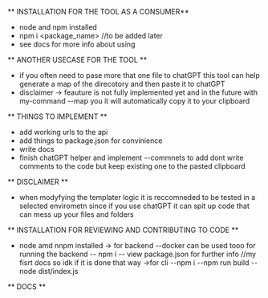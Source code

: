 ** INSTALLATION FOR THE TOOL AS A CONSUMER**
 - node and npm installed
 - npm i <package_name> //to be added later
 - see docs for more info about using

** ANOTHER USECASE FOR THE TOOL **
 - if you often need to pase more that one file to chatGPT this tool can help generate a map of the direcotory and then paste it to chatGPT
 - disclaimer -> feauture is not fully implemented yet and in the future with my-command --map you it will automatically copy it to your clipboard

** THINGS TO IMPLEMENT **
 - add working urls to the api
 - add things to package.json for convinience
 - write docs
 - finish chatGPT helper and implement --commnets to add dont write comments to the code but keep existing one to the pasted clipboard

** DISCLAIMER ** 
 - when modyfying the templater logic it is reccomneded to be tested in a selected envirometn since if you use chatGPT it can spit up code that can mess up your files and folders

** INSTALLATION FOR REVIEWING AND CONTRIBUTING TO CODE **
 - node amd nnpm installed
 -> for backend
 --docker can be used tooo for running the backend
 -- npm i 
 -- view package.json for further info //my fisrt docs so idk if it is done that way
 ->for cli
 --npm i
 --npm run build
 --node dist/index.js


** DOCS **
